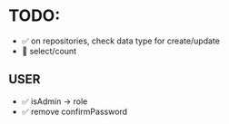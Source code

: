# **TODO:**

- ✅ on repositories, check data type for create/update
- 🔳 select/count

## USER

- ✅ isAdmin -> role
- ✅ remove confirmPassword
